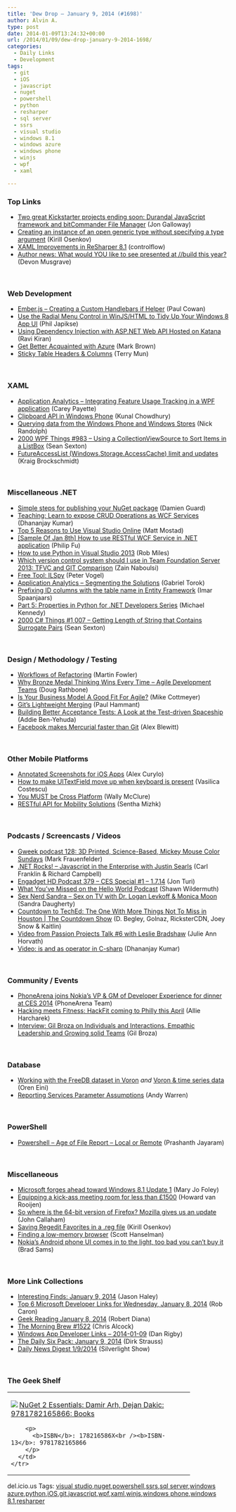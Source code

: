 ```yaml
---
title: 'Dew Drop – January 9, 2014 (#1698)'
author: Alvin A.
type: post
date: 2014-01-09T13:24:32+00:00
url: /2014/01/09/dew-drop-january-9-2014-1698/
categories:
  - Daily Links
  - Development
tags:
  - git
  - iOS
  - javascript
  - nuget
  - powershell
  - python
  - resharper
  - sql server
  - ssrs
  - visual studio
  - windows 8.1
  - windows azure
  - windows phone
  - winjs
  - wpf
  - xaml

---
```

### <a name="top"></a>Top Links

  * <a href="http://feedproxy.google.com/~r/jongalloway/~3/PdSZGOE71Q4/two-great-kickstarter-projects-ending-soon-durandal-javascript-framework-and-bitcommander-file-manager.aspx" target="_blank">Two great Kickstarter projects ending soon: Durandal JavaScript framework and bitCommander File Manager</a> (Jon Galloway)
  * <a href="http://blogs.msdn.com/b/kirillosenkov/archive/2014/01/08/creating-an-instance-of-an-open-generic-type-without-specifying-a-type-argument.aspx" target="_blank">Creating an instance of an open generic type without specifying a type argument</a> (Kirill Osenkov)
  * <a href="http://blog.jetbrains.com/dotnet/2014/01/09/xaml-improvements-resharper-81/?utm_source=rss&utm_medium=rss&utm_campaign=xaml-improvements-resharper-81" target="_blank">XAML Improvements in ReSharper 8.1</a> (controlflow)
  * <a href="http://blogs.msdn.com/b/microsoft_press/archive/2014/01/08/author-news-what-would-you-like-to-see-presented-at-build-this-year.aspx" target="_blank">Author news: What would YOU like to see presented at //build this year?</a> (Devon Musgrave)

&nbsp;

### <a name="web"></a>Web Development

  * <a href="http://thesoftwaresimpleton.com//blog/2014/01/08/custom-if/" target="_blank">Ember.js &#8211; Creating a Custom Handlebars if Helper</a> (Paul Cowan)
  * <a href="http://feedproxy.google.com/~r/Telerik/~3/rKbTL2ZOol4/use-the-radial-menu-control-in-winjs-html-to-tidy-up-your-windows-8-app-ui" target="_blank">Use the Radial Menu Control in WinJS/HTML to Tidy Up Your Windows 8 App UI</a> (Phil Japikse)
  * <a href="http://feeds.dzone.com/~r/zones/dotnet/~3/JHoHclO9Lrk/using-dependency-injection" target="_blank">Using Dependency Injection with ASP.NET Web API Hosted on Katana</a> (Ravi Kiran)
  * <a href="http://blogs.msdn.com/b/windowsazure/archive/2014/01/08/get-better-acquainted-with-azure.aspx" target="_blank">Get Better Acquainted with Azure</a> (Mark Brown)
  * <a href="http://feedproxy.google.com/~r/tympanus/~3/y6XRHXSwB1U/" target="_blank">Sticky Table Headers & Columns</a> (Terry Mun)

&nbsp;

### <a name="silverlight"></a>XAML

  * <a href="http://feedproxy.google.com/~r/Telerik/~3/yguKIpiTkGg/application-analytics-integrating-feature-usage-tracking-in-a-wpf-application" target="_blank">Application Analytics – Integrating Feature Usage Tracking in a WPF application</a> (Carey Payette)
  * <a href="http://feedproxy.google.com/~r/kunal2383/~3/azpLCnqj6xA/clipboard-api-in-windows-phone.html" target="_blank">Clipboard API in Windows Phone</a> (Kunal Chowdhury)
  * <a href="http://feedproxy.google.com/~r/NicksNetTravels/~3/sZPYQ3UNEiQ/post.aspx" target="_blank">Querying data from the Windows Phone and Windows Stores</a> (Nick Randolph)
  * <a href="http://wpf.2000things.com/2014/01/09/983-using-a-collectionviewsource-to-sort-items-in-a-listbox/" target="_blank">2000 WPF Things #983 – Using a CollectionViewSource to Sort Items in a ListBox</a> (Sean Sexton)
  * <a href="http://kraigbrockschmidt.com/blog/?p=1237" target="_blank">FutureAccessList (Windows.Storage.AccessCache) limit and updates</a> (Kraig Brockschmidt)

&nbsp;

### <a name="dotnet"></a>Miscellaneous .NET

  * <a href="http://feed.damieng.com/~r/DamienG/~3/TCKZeKXHXlA/simple-steps-for-publishing-your-nuget-package" target="_blank">Simple steps for publishing your NuGet package</a> (Damien Guard)
  * <a href="http://debugmode.net/2014/01/08/teaching-learn-to-expose-crud-operations-as-wcf-services/" target="_blank">Teaching: Learn to expose CRUD Operations as WCF Services</a> (Dhananjay Kumar)
  * <a href="http://channel9.msdn.com/Blogs/VSO/Top-5-Reasons-to-Use-Visual-Studio-Online" target="_blank">Top 5 Reasons to Use Visual Studio Online</a> (Matt Mostad)
  * <a href="http://blogs.msdn.com/b/codefx/archive/2014/01/09/sample-of-jan-8th-how-to-use-restful-wcf-service-in-net-application.aspx" target="_blank">[Sample Of Jan 8th] How to use RESTful WCF Service in .NET application</a> (Philip Fu)
  * <a href="http://www.robmiles.com/journal/2014/1/8/how-to-use-python-in-visual-studio-2013" target="_blank">How to use Python in Visual Studio 2013</a> (Rob Miles)
  * <a href="http://feedproxy.google.com/~r/zainnab/~3/dX17Hl4cnqA/which-version-control-system-should-i-use-in-team-foundation-server-2013-tfvc-and-git-comparison.aspx" target="_blank">Which version control system should I use in Team Foundation Server 2013: TFVC and GIT Comparison</a> (Zain Naboulsi)
  * <a href="http://visualstudiomagazine.com/blogs/tool-tracker/2014/01/free-tool-ilspy.aspx" target="_blank">Free Tool: ILSpy</a> (Peter Vogel)
  * <a href="http://feedproxy.google.com/~r/PreemptiveSolutionsBlog/~3/xQGj706BjnI/476" target="_blank">Application Analytics &#8211; Segmenting the Solutions</a> (Gabriel Torok)
  * <a href="http://imar.spaanjaars.com/588/prefixing-id-columns-with-the-table-name-in-entity-framework" target="_blank">Prefixing ID columns with the table name in Entity Framework</a> (Imar Spaanjaars)
  * <a href="http://blog.michaelckennedy.net/2014/01/08/part-5-properties-in-python-for-net-developers-series/" target="_blank">Part 5: Properties in Python for .NET Developers Series</a> (Michael Kennedy)
  * <a href="http://csharp.2000things.com/2014/01/09/1007-getting-length-of-string-that-contains-surrogate-pairs/" target="_blank">2000 C# Things #1,007 – Getting Length of String that Contains Surrogate Pairs</a> (Sean Sexton)

&nbsp;

### <a name="design"></a>Design / Methodology / Testing

  * <a href="http://martinfowler.com/articles/workflowsOfRefactoring" target="_blank">Workflows of Refactoring</a> (Martin Fowler)
  * <a href="http://feedproxy.google.com/~r/DiaryOfANinja/~3/m9qizCSoFek/why-bronze-medal-thinking-wins-every-time-ndash-agile-development-teams" target="_blank">Why Bronze Medal Thinking Wins Every Time – Agile Development Teams</a> (Doug Rathbone)
  * <a href="http://feedproxy.google.com/~r/LeadingAgile/~3/cBHl0zt9p1o/" target="_blank">Is Your Business Model A Good Fit For Agile?</a> (Mike Cottmeyer)
  * <a href="http://feedproxy.google.com/~r/paulhammant/~3/msgs4X780H8/gits-lightweight-merging" target="_blank">Git&#8217;s Lightweight Merging</a> (Paul Hammant)
  * <a href="http://feedproxy.google.com/~r/Typemock/~3/X4eMxzlnY1s/building-better-acceptance-tests-a-look-at-the-test-driven-spaceship" target="_blank">Building Better Acceptance Tests: A Look at the Test-driven Spaceship</a> (Addie Ben-Yehuda)
  * <a href="http://www.infoq.com/news/2014/01/facebook-scaling-hg?utm_campaign=infoq_content&utm_source=infoq&utm_medium=feed&utm_term=global" target="_blank">Facebook makes Mercurial faster than Git</a> (Alex Blewitt)

&nbsp;

### <a name="mobile"></a>Other Mobile Platforms

  * <a href="http://java.dzone.com/articles/annotated-screenshots-ios-apps" target="_blank">Annotated Screenshots for iOS Apps</a> (Alex Curylo)
  * <a href="http://feedproxy.google.com/~r/iosdevblog/~3/DQpxwKdFDz8/" target="_blank">How to make UITextField move up when keyboard is present</a> (Vasilica Costescu)
  * <a href="http://morewally.com/cs/blogs/wallym/archive/2014/01/08/you-must-be-cross-platform.aspx" target="_blank">You MUST be Cross Platform</a> (Wally McClure)
  * <a href="http://architects.dzone.com/articles/restful-api-mobility-solutions" target="_blank">RESTful API for Mobility Solutions</a> (Sentha Mizhk)

&nbsp;

### <a name="podcasts"></a>Podcasts / Screencasts / Videos

  * <a href="http://gweek.libsyn.com/gweek-podcast-128-3d-printed-science-based-mickey-mouse-color-sundays" target="_blank">Gweek podcast 128: 3D Printed, Science-Based, Mickey Mouse Color Sundays</a> (Mark Frauenfelder)
  * <a href="http://www.dotnetrocks.com/default.aspx?ShowNum=940" target="_blank">.NET Rocks! &#8211; Javascript in the Enterprise with Justin Searls</a> (Carl Franklin & Richard Campbell)
  * <a href="http://www.engadget.com/2014/01/08/engadget-hd-podcast-379-ces-special-1/?ncid=rss_truncated" target="_blank">Engadget HD Podcast 379 &#8211; CES Special #1 &#8211; 1.7.14</a> (Jon Turi)
  * <a href="http://wildermuth.com/2014/1/6/What_You_ve_Missed_on_the_Hello_World_Podcast" target="_blank">What You&#8217;ve Missed on the Hello World Podcast</a> (Shawn Wildermuth)
  * <a href="http://sexnerdsandra.libsyn.com/sex-on-tv-with-dr-logan-levkoff-monica-moon" target="_blank">Sex Nerd Sandra &#8211; Sex on TV with Dr. Logan Levkoff & Monica Moon</a> (Sandra Daugherty)
  * <a href="http://channel9.msdn.com/Shows/The-Countdown-Show/Countdown-to-TechEd-The-One-With-More-Things-Not-To-Miss-in-Houston" target="_blank">Countdown to TechEd: The One With More Things Not To Miss in Houston | The Countdown Show</a> (D. Begley, Golnaz, RicksterCDN, Joey Snow & Kaitlin)
  * <a href="https://github.com/blog/1736-video-from-passion-projects-talk-6-with-leslie-bradshaw" target="_blank">Video from Passion Projects Talk #6 with Leslie Bradshaw</a> (Julie Ann Horvath)
  * <a href="http://debugmode.net/2014/01/08/video-is-and-as-operator-in-c-sharp/" target="_blank">Video: is and as operator in C-sharp</a> (Dhananjay Kumar)

&nbsp;

### <a name="events"></a>Community / Events

  * <a href="http://feedproxy.google.com/~r/phonearena/ySoL/~3/cB2R4l0-OfY/PhoneArena-joins-Nokias-VP---GM-of-Developer-Experience-for-dinner-at-CES-2014_id51189" target="_blank">PhoneArena joins Nokia’s VP & GM of Developer Experience for dinner at CES 2014</a> (PhoneArena Team)
  * <a href="http://www.geekadelphia.com/2014/01/08/hacking-meets-fitness-hackfit-coming-to-philly-this-april/" target="_blank">Hacking meets Fitness: HackFit coming to Philly this April</a> (Allie Harcharek)
  * <a href="http://www.infoq.com/interviews/agile2013-broza?utm_campaign=infoq_content&utm_source=infoq&utm_medium=feed&utm_term=global" target="_blank">Interview: Gil Broza on Individuals and Interactions, Empathic Leadership and Growing solid Teams</a> (Gil Broza)

&nbsp;

### <a name="sql"></a>Database

  * <a href="http://feedproxy.google.com/~r/AyendeRahien/~3/dFcRxBDVq0s/working-with-the-freedb-dataset-in-voron" target="_blank">Working with the FreeDB dataset in Voron</a> _and_ <a href="http://feedproxy.google.com/~r/AyendeRahien/~3/7HPhl5-S86o/voron-time-series-data" target="_blank">Voron & time series data</a> (Oren Eini)
  * <a href="http://feedproxy.google.com/~r/Sqlandy/~3/qtvmRIwb_uk/" target="_blank">Reporting Services Parameter Assumptions</a> (Andy Warren)

&nbsp;

### <a name="ps"></a>PowerShell

  * <a href="http://www.sqlservercentral.com/blogs/powersql-by-prashanth-jayaram/2014/01/08/powershell-age-of-file-report-local-or-remote/" target="_blank">Powershell – Age of File Report – Local or Remote</a> (Prashanth Jayaram)

&nbsp;

### <a name="misc"></a>Miscellaneous

  * <a href="http://www.zdnet.com/microsoft-forges-ahead-toward-windows-8-1-update-1-7000024928/" target="_blank">Microsoft forges ahead toward Windows 8.1 Update 1</a> (Mary Jo Foley)
  * <a href="http://blogs.endjin.com/2014/01/equipping-a-kick-ass-meeting-room-for-less-than-1500-gbp/" target="_blank">Equipping a kick-ass meeting room for less than £1500</a> (Howard van Rooijen)
  * <a href="http://feedproxy.google.com/~r/neowin-main/~3/UWHTIlZm4YA/story01.htm" target="_blank">So where is the 64-bit version of Firefox? Mozilla gives us an update</a> (John Callaham)
  * <a href="http://blogs.msdn.com/b/kirillosenkov/archive/2014/01/08/saving-regedit-favorites-in-a-reg-file.aspx" target="_blank">Saving Regedit Favorites in a .reg file</a> (Kirill Osenkov)
  * <a href="http://174.129.147.224/~/53894355/0/scotthanselman~Finding-a-lowmemory-browser.aspx" target="_blank">Finding a low-memory browser</a> (Scott Hanselman)
  * <a href="http://feedproxy.google.com/~r/neowin-main/~3/11FnA8saHgQ/story01.htm" target="_blank">Nokia&#8217;s Android phone UI comes in to the light, too bad you can&#8217;t buy it</a> (Brad Sams)

&nbsp;

### <a name="links"></a>More Link Collections

  * <a href="http://jasonhaley.com/blog/post/2014/01/09/Interesting-Finds-January-9-2014.aspx" target="_blank">Interesting Finds: January 9, 2014</a> (Jason Haley)
  * <a href="http://blogs.msdn.com/b/robcaron/archive/2014/01/08/top-6-microsoft-developer-links-for-wednesday-january-8-2014.aspx" target="_blank">Top 6 Microsoft Developer Links for Wednesday, January 8, 2014</a> (Rob Caron)
  * <a href="http://feeds.regulargeek.com/~r/RegularGeek/~3/WOzDBceU-Oc/" target="_blank">Geek Reading January 8, 2014</a> (Robert Diana)
  * <a href="http://feedproxy.google.com/~r/ReflectivePerspective/~3/efxJURauDIE/" target="_blank">The Morning Brew #1522</a> (Chris Alcock)
  * <a href="http://feedproxy.google.com/~r/DanRigby/~3/vlO02i_jHyM/" target="_blank">Windows App Developer Links &#8211; 2014-01-09</a> (Dan Rigby)
  * <a href="http://feeds.feedblitz.com/~/53908669/0/dirkstrauss~The-Daily-Six-Pack-January" target="_blank">The Daily Six Pack: January 9, 2014</a> (Dirk Strauss)
  * <a href="http://feedproxy.google.com/~r/silverlightshow/~3/HkTOievuX6I/Daily-News-Digest-1-9-2014.aspx" target="_blank">Daily News Digest 1/9/2014</a> (Silverlight Show)

&nbsp;

### <a name="shelf"></a>The Geek Shelf

<div id="scid:7dc1bd33-94bd-46fd-a20b-0131235bcd47:6c2685a4-3f67-4834-b2e2-17c0ef5153eb" class="wlWriterEditableSmartContent" style="float: none; padding-bottom: 0px; padding-top: 0px; padding-left: 0px; margin: 0px; display: inline; padding-right: 0px">
  <table cellspacing="0" cellpadding="2" width="400" border="0" unselectable="on">
    <tr>
      <td valign="top" width="400">
        <p>
          <a title="NuGet 2 Essentials: Damir Arh, Dejan Dakic: 9781782165866: Books" href="http://www.amazon.com/exec/obidos/ASIN/178216586X/alvinashcraft-20"><img data-recalc-dims="1" decoding="async" src="https://i0.wp.com/images.amazon.com/images/P/178216586X.01.MZZZZZZZ.jpg?w=660" border="0" align="left" style="float:left" />NuGet 2 Essentials: Damir Arh, Dejan Dakic: 9781782165866: Books</a>
        </p>
        
        <p>
          <b>ISBN</b>: 178216586X<br /><b>ISBN-13</b>: 9781782165866
        </p>
      </td>
    </tr>
  </table>
</div>

<div id="scid:0767317B-992E-4b12-91E0-4F059A8CECA8:21b68823-acd3-427f-a5e6-9ea3715482b2" class="wlWriterEditableSmartContent" style="float: none; padding-bottom: 0px; padding-top: 0px; padding-left: 0px; margin: 0px; display: inline; padding-right: 0px">
  del.icio.us Tags: <a href="http://del.icio.us/popular/visual+studio" rel="tag">visual studio</a>,<a href="http://del.icio.us/popular/nuget" rel="tag">nuget</a>,<a href="http://del.icio.us/popular/powershell" rel="tag">powershell</a>,<a href="http://del.icio.us/popular/ssrs" rel="tag">ssrs</a>,<a href="http://del.icio.us/popular/sql+server" rel="tag">sql server</a>,<a href="http://del.icio.us/popular/windows+azure" rel="tag">windows azure</a>,<a href="http://del.icio.us/popular/python" rel="tag">python</a>,<a href="http://del.icio.us/popular/iOS" rel="tag">iOS</a>,<a href="http://del.icio.us/popular/git" rel="tag">git</a>,<a href="http://del.icio.us/popular/javascript" rel="tag">javascript</a>,<a href="http://del.icio.us/popular/wpf" rel="tag">wpf</a>,<a href="http://del.icio.us/popular/xaml" rel="tag">xaml</a>,<a href="http://del.icio.us/popular/winjs" rel="tag">winjs</a>,<a href="http://del.icio.us/popular/windows+phone" rel="tag">windows phone</a>,<a href="http://del.icio.us/popular/windows+8.1" rel="tag">windows 8.1</a>,<a href="http://del.icio.us/popular/resharper" rel="tag">resharper</a>
</div>